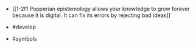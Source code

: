 - [[1-2f1 Popperian epistemology allows your knowledge to grow forever because it is digital. It can fix its errors by rejecting bad ideas]]

- #develop
- #symbols
